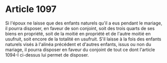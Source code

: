 # Article 1097

Si l'époux ne laisse que des enfants naturels qu'il a eus pendant le mariage, il pourra disposer, en faveur de son conjoint, soit des trois quarts de ses biens en propriété, soit de la moitié en propriété et de l'autre moitié en usufruit, soit encore de la totalité en usufruit.   S'il laisse à la fois des enfants naturels visés à l'alinéa précédent et d'autres enfants, issus ou non du mariage, il pourra disposer en faveur du conjoint de tout ce dont l'article 1094-I ci-dessus lui permet de disposer.